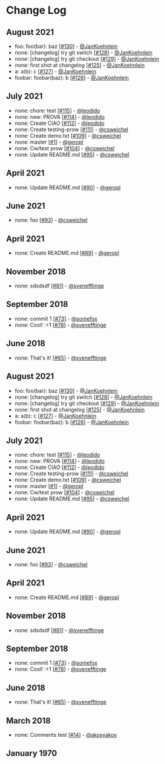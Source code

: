 # Change Log

## August 2021
- foo: foo(bar): baz [[#130](https://github.com/gitpod-io/gitpod-test-repo/pull/130)] - [@JanKoehnlein](https://github.com/JanKoehnlein)
- none: [changelog] try git switch [[#128](https://github.com/gitpod-io/gitpod-test-repo/pull/128)] - [@JanKoehnlein](https://github.com/JanKoehnlein)
- none: [changelog] try git checkout [[#129](https://github.com/gitpod-io/gitpod-test-repo/pull/129)] - [@JanKoehnlein](https://github.com/JanKoehnlein)
- none: first shot at changelog [[#125](https://github.com/gitpod-io/gitpod-test-repo/pull/125)] - [@JanKoehnlein](https://github.com/JanKoehnlein)
- a: a(b): c [[#127](https://github.com/gitpod-io/gitpod-test-repo/pull/127)] - [@JanKoehnlein](https://github.com/JanKoehnlein)
- foobar: foobar(baz): b [[#126](https://github.com/gitpod-io/gitpod-test-repo/pull/126)] - [@JanKoehnlein](https://github.com/JanKoehnlein)

## July 2021
- none: chore: test [[#115](https://github.com/gitpod-io/gitpod-test-repo/pull/115)] - [@leodido](https://github.com/leodido)
- none: new: PROVA [[#114](https://github.com/gitpod-io/gitpod-test-repo/pull/114)] - [@leodido](https://github.com/leodido)
- none: Create CIAO [[#112](https://github.com/gitpod-io/gitpod-test-repo/pull/112)] - [@leodido](https://github.com/leodido)
- none: Create testing-prow [[#111](https://github.com/gitpod-io/gitpod-test-repo/pull/111)] - [@csweichel](https://github.com/csweichel)
- none: Create demo.txt [[#109](https://github.com/gitpod-io/gitpod-test-repo/pull/109)] - [@csweichel](https://github.com/csweichel)
- none: master [[#1](https://github.com/gitpod-io/gitpod-test-repo/pull/1)] - [@geropl](https://github.com/geropl)
- none: Cw/test prow [[#104](https://github.com/gitpod-io/gitpod-test-repo/pull/104)] - [@csweichel](https://github.com/csweichel)
- none: Update README.md [[#95](https://github.com/gitpod-io/gitpod-test-repo/pull/95)] - [@csweichel](https://github.com/csweichel)

## April 2021
- none: Update README.md [[#90](https://github.com/gitpod-io/gitpod-test-repo/pull/90)] - [@geropl](https://github.com/geropl)

## June 2021
- none: foo [[#93](https://github.com/gitpod-io/gitpod-test-repo/pull/93)] - [@csweichel](https://github.com/csweichel)

## April 2021
- none: Create README.md [[#89](https://github.com/gitpod-io/gitpod-test-repo/pull/89)] - [@geropl](https://github.com/geropl)

## November 2018
- none: sdsdsdf [[#81](https://github.com/gitpod-io/gitpod-test-repo/pull/81)] - [@svenefftinge](https://github.com/svenefftinge)

## September 2018
- none: commit 1 [[#73](https://github.com/gitpod-io/gitpod-test-repo/pull/73)] - [@somefox](https://github.com/somefox)
- none: Cool! :+1 [[#78](https://github.com/gitpod-io/gitpod-test-repo/pull/78)] - [@svenefftinge](https://github.com/svenefftinge)

## June 2018
- none: That's it! [[#65](https://github.com/gitpod-io/gitpod-test-repo/pull/65)] - [@svenefftinge](https://github.com/svenefftinge)

## August 2021
- foo: foo(bar): baz [[#130](https://github.com/gitpod-io/gitpod-test-repo/pull/130)] - [@JanKoehnlein](https://github.com/JanKoehnlein)
- none: [changelog] try git switch [[#128](https://github.com/gitpod-io/gitpod-test-repo/pull/128)] - [@JanKoehnlein](https://github.com/JanKoehnlein)
- none: [changelog] try git checkout [[#129](https://github.com/gitpod-io/gitpod-test-repo/pull/129)] - [@JanKoehnlein](https://github.com/JanKoehnlein)
- none: first shot at changelog [[#125](https://github.com/gitpod-io/gitpod-test-repo/pull/125)] - [@JanKoehnlein](https://github.com/JanKoehnlein)
- a: a(b): c [[#127](https://github.com/gitpod-io/gitpod-test-repo/pull/127)] - [@JanKoehnlein](https://github.com/JanKoehnlein)
- foobar: foobar(baz): b [[#126](https://github.com/gitpod-io/gitpod-test-repo/pull/126)] - [@JanKoehnlein](https://github.com/JanKoehnlein)

## July 2021
- none: chore: test [[#115](https://github.com/gitpod-io/gitpod-test-repo/pull/115)] - [@leodido](https://github.com/leodido)
- none: new: PROVA [[#114](https://github.com/gitpod-io/gitpod-test-repo/pull/114)] - [@leodido](https://github.com/leodido)
- none: Create CIAO [[#112](https://github.com/gitpod-io/gitpod-test-repo/pull/112)] - [@leodido](https://github.com/leodido)
- none: Create testing-prow [[#111](https://github.com/gitpod-io/gitpod-test-repo/pull/111)] - [@csweichel](https://github.com/csweichel)
- none: Create demo.txt [[#109](https://github.com/gitpod-io/gitpod-test-repo/pull/109)] - [@csweichel](https://github.com/csweichel)
- none: master [[#1](https://github.com/gitpod-io/gitpod-test-repo/pull/1)] - [@geropl](https://github.com/geropl)
- none: Cw/test prow [[#104](https://github.com/gitpod-io/gitpod-test-repo/pull/104)] - [@csweichel](https://github.com/csweichel)
- none: Update README.md [[#95](https://github.com/gitpod-io/gitpod-test-repo/pull/95)] - [@csweichel](https://github.com/csweichel)

## April 2021
- none: Update README.md [[#90](https://github.com/gitpod-io/gitpod-test-repo/pull/90)] - [@geropl](https://github.com/geropl)

## June 2021
- none: foo [[#93](https://github.com/gitpod-io/gitpod-test-repo/pull/93)] - [@csweichel](https://github.com/csweichel)

## April 2021
- none: Create README.md [[#89](https://github.com/gitpod-io/gitpod-test-repo/pull/89)] - [@geropl](https://github.com/geropl)

## November 2018
- none: sdsdsdf [[#81](https://github.com/gitpod-io/gitpod-test-repo/pull/81)] - [@svenefftinge](https://github.com/svenefftinge)

## September 2018
- none: commit 1 [[#73](https://github.com/gitpod-io/gitpod-test-repo/pull/73)] - [@somefox](https://github.com/somefox)
- none: Cool! :+1 [[#78](https://github.com/gitpod-io/gitpod-test-repo/pull/78)] - [@svenefftinge](https://github.com/svenefftinge)

## June 2018
- none: That's it! [[#65](https://github.com/gitpod-io/gitpod-test-repo/pull/65)] - [@svenefftinge](https://github.com/svenefftinge)

## March 2018
- none: Comments test [[#14](https://github.com/gitpod-io/gitpod-test-repo/pull/14)] - [@akosyakov](https://github.com/akosyakov)

##  January 1970
